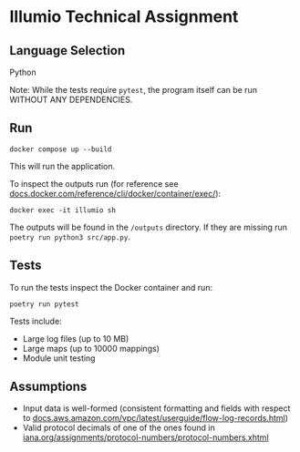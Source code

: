 # Illumio Technical Assignment

## Language Selection
Python

Note: While the tests require `pytest`, the program itself can be run WITHOUT ANY DEPENDENCIES.

## Run
```
docker compose up --build
```
This will run the application.

To inspect the outputs run (for reference see [docs.docker.com/reference/cli/docker/container/exec/](https://docs.docker.com/reference/cli/docker/container/exec/)):
```
docker exec -it illumio sh
```
The outputs will be found in the `/outputs` directory. If they are missing run `poetry run python3 src/app.py`.

## Tests
To run the tests inspect the Docker container and run:
```
poetry run pytest
```

Tests include:
- Large log files (up to 10 MB)
- Large maps (up to 10000 mappings)
- Module unit testing

## Assumptions
- Input data is well-formed (consistent formatting and fields with respect to [docs.aws.amazon.com/vpc/latest/userguide/flow-log-records.html](https://docs.aws.amazon.com/vpc/latest/userguide/flow-log-records.html))
- Valid protocol decimals of one of the ones found in [iana.org/assignments/protocol-numbers/protocol-numbers.xhtml](https://www.iana.org/assignments/protocol-numbers/protocol-numbers.xhtml)